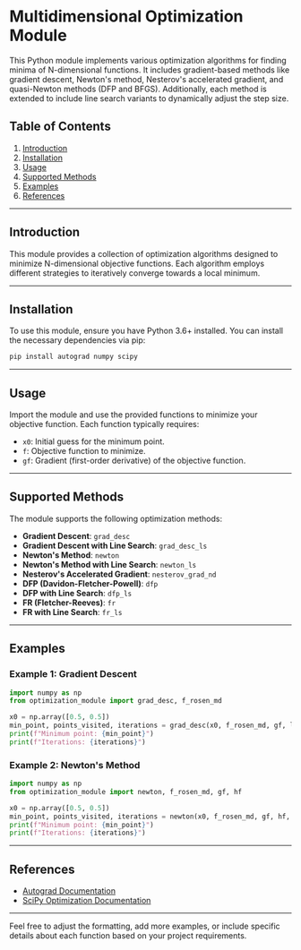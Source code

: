 # Multidimensional Optimization Module

This Python module implements various optimization algorithms for finding minima of N-dimensional functions. It includes gradient-based methods like gradient descent, Newton's method, Nesterov's accelerated gradient, and quasi-Newton methods (DFP and BFGS). Additionally, each method is extended to include line search variants to dynamically adjust the step size.

## Table of Contents

1. [Introduction](#introduction)
2. [Installation](#installation)
3. [Usage](#usage)
4. [Supported Methods](#supported-methods)
5. [Examples](#examples)
6. [References](#references)

---

## Introduction

This module provides a collection of optimization algorithms designed to minimize N-dimensional objective functions. Each algorithm employs different strategies to iteratively converge towards a local minimum.

---

## Installation

To use this module, ensure you have Python 3.6+ installed. You can install the necessary dependencies via pip:

```bash
pip install autograd numpy scipy
```

---

## Usage

Import the module and use the provided functions to minimize your objective function. Each function typically requires:

- `x0`: Initial guess for the minimum point.
- `f`: Objective function to minimize.
- `gf`: Gradient (first-order derivative) of the objective function.

---

## Supported Methods

The module supports the following optimization methods:

- **Gradient Descent**: `grad_desc`
- **Gradient Descent with Line Search**: `grad_desc_ls`
- **Newton's Method**: `newton`
- **Newton's Method with Line Search**: `newton_ls`
- **Nesterov's Accelerated Gradient**: `nesterov_grad_nd`
- **DFP (Davidon-Fletcher-Powell)**: `dfp`
- **DFP with Line Search**: `dfp_ls`
- **FR (Fletcher-Reeves)**: `fr`
- **FR with Line Search**: `fr_ls`

---

## Examples

### Example 1: Gradient Descent

```python
import numpy as np
from optimization_module import grad_desc, f_rosen_md

x0 = np.array([0.5, 0.5])
min_point, points_visited, iterations = grad_desc(x0, f_rosen_md, gf, lr=0.01, maxiter=100)
print(f"Minimum point: {min_point}")
print(f"Iterations: {iterations}")
```

### Example 2: Newton's Method

```python
import numpy as np
from optimization_module import newton, f_rosen_md, gf, hf

x0 = np.array([0.5, 0.5])
min_point, points_visited, iterations = newton(x0, f_rosen_md, gf, hf, lr=0.01, maxiter=100)
print(f"Minimum point: {min_point}")
print(f"Iterations: {iterations}")
```

---

## References

- [Autograd Documentation](https://github.com/HIPS/autograd)
- [SciPy Optimization Documentation](https://docs.scipy.org/doc/scipy/reference/optimize.html)

---

Feel free to adjust the formatting, add more examples, or include specific details about each function based on your project requirements.
